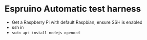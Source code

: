 Espruino Automatic test harness
===============================

* Get a Raspberry Pi with default Raspbian, ensure SSH is enabled
* ssh in
* `sudo apt install nodejs openocd`

